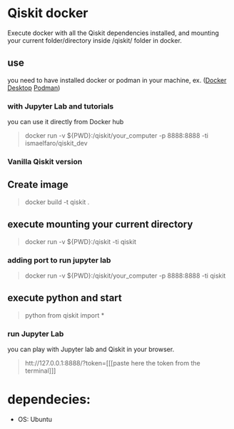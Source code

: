 # Qiskit docker

Execute docker with all the Qiskit dependencies installed, and mounting your current folder/directory inside /qiskit/ folder in docker.

## use

you need to have installed docker or podman in your machine, ex. ([Docker Desktop](https://www.docker.com/products/docker-desktop) [Podman](https://podman.io))

### with Jupyter Lab and tutorials

you can use it directly from Docker hub

> docker run -v ${PWD}:/qiskit/your_computer -p 8888:8888 -ti ismaelfaro/qiskit_dev

### Vanilla Qiskit version

## Create image

> docker build -t qiskit .

## execute mounting your current directory

> docker run -v ${PWD}:/qiskit -ti qiskit

### adding port to run jupyter lab

> docker run -v ${PWD}:/qiskit/your_computer -p 8888:8888 -ti qiskit

## execute python and start

> python
> from qiskit import *

### run Jupyter Lab

you can play with Jupyter lab and Qiskit in your browser.
> htt://127.0.0.1:8888/?token=[[[paste here the token from the terminal]]]


# dependecies:
- OS: Ubuntu
